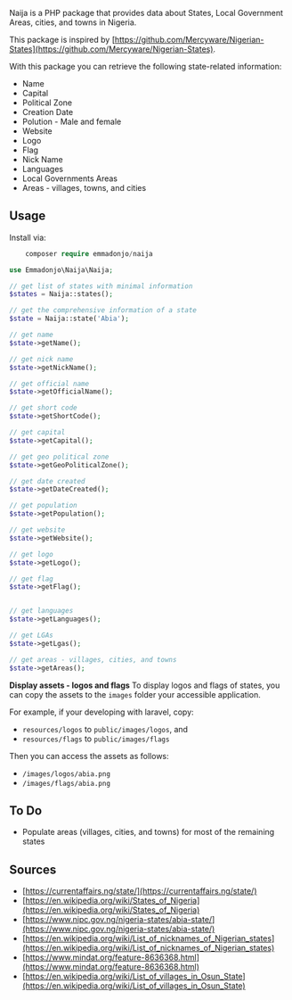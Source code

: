 Naija is a PHP package that provides data about States, Local Government Areas, cities, and towns in Nigeria.

This package is inspired by [https://github.com/Mercyware/Nigerian-States](https://github.com/Mercyware/Nigerian-States).

With this package you can retrieve the following state-related information:

-   Name
-   Capital
-   Political Zone
-   Creation Date
-   Polution - Male and female
-   Website
-   Logo
-   Flag
-   Nick Name
-   Languages
-   Local Governments Areas
-   Areas - villages, towns, and cities

## Usage

Install via:

```php
    composer require emmadonjo/naija
```

```php
use Emmadonjo\Naija\Naija;

// get list of states with minimal information
$states = Naija::states();

// get the comprehensive information of a state
$state = Naija::state('Abia');

// get name
$state->getName();

// get nick name
$state->getNickName();

// get official name
$state->getOfficialName();

// get short code
$state->getShortCode();

// get capital
$state->getCapital();

// get geo political zone
$state->getGeoPoliticalZone();

// get date created
$state->getDateCreated();

// get population
$state->getPopulation();

// get website
$state->getWebsite();

// get logo
$state->getLogo();

// get flag
$state->getFlag();


// get languages
$state->getLanguages();

// get LGAs
$state->getLgas();

// get areas - villages, cities, and towns
$state->getAreas();
```

**Display assets - logos and flags**
To display logos and flags of states, you can copy the assets to the `images` folder your accessible application.

For example, if your developing with laravel, copy:

-   `resources/logos` to `public/images/logos`, and
-   `resources/flags` to `public/images/flags`

Then you can access the assets as follows:

-   `/images/logos/abia.png`
-   `/images/flags/abia.png`

## To Do

-   Populate areas (villages, cities, and towns) for most of the remaining states

## Sources

-   [https://currentaffairs.ng/state/](https://currentaffairs.ng/state/)
-   [https://en.wikipedia.org/wiki/States_of_Nigeria](https://en.wikipedia.org/wiki/States_of_Nigeria)
-   [https://www.nipc.gov.ng/nigeria-states/abia-state/](https://www.nipc.gov.ng/nigeria-states/abia-state/)
-   [https://en.wikipedia.org/wiki/List_of_nicknames_of_Nigerian_states](https://en.wikipedia.org/wiki/List_of_nicknames_of_Nigerian_states)
-   [https://www.mindat.org/feature-8636368.html](https://www.mindat.org/feature-8636368.html)
-   [https://en.wikipedia.org/wiki/List_of_villages_in_Osun_State](https://en.wikipedia.org/wiki/List_of_villages_in_Osun_State)
